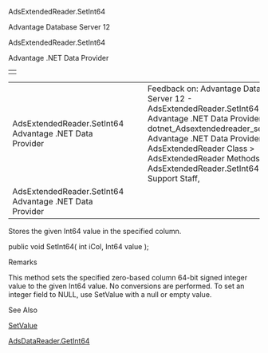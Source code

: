 AdsExtendedReader.SetInt64




Advantage Database Server 12  

AdsExtendedReader.SetInt64

Advantage .NET Data Provider

|  |
| --- |
|  |

|  |  |  |  |  |
| --- | --- | --- | --- | --- |
| AdsExtendedReader.SetInt64  Advantage .NET Data Provider |  |  | Feedback on: Advantage Database Server 12 - AdsExtendedReader.SetInt64 Advantage .NET Data Provider dotnet\_Adsextendedreader\_setint64 Advantage .NET Data Provider > AdsExtendedReader Class > AdsExtendedReader Methods > AdsExtendedReader.SetInt64 / Dear Support Staff, |  |
| AdsExtendedReader.SetInt64  Advantage .NET Data Provider |  |  |  |  |

Stores the given Int64 value in the specified column.

public void SetInt64( int iCol, Int64 value );

Remarks

This method sets the specified zero-based column 64-bit signed integer value to the given Int64 value. No conversions are performed. To set an integer field to NULL, use SetValue with a null or empty value.

See Also

[SetValue](dotnet_adsextendedreader_setvalue.htm)

[AdsDataReader.GetInt64](dotnet_adsdatareader_getint64.htm)
